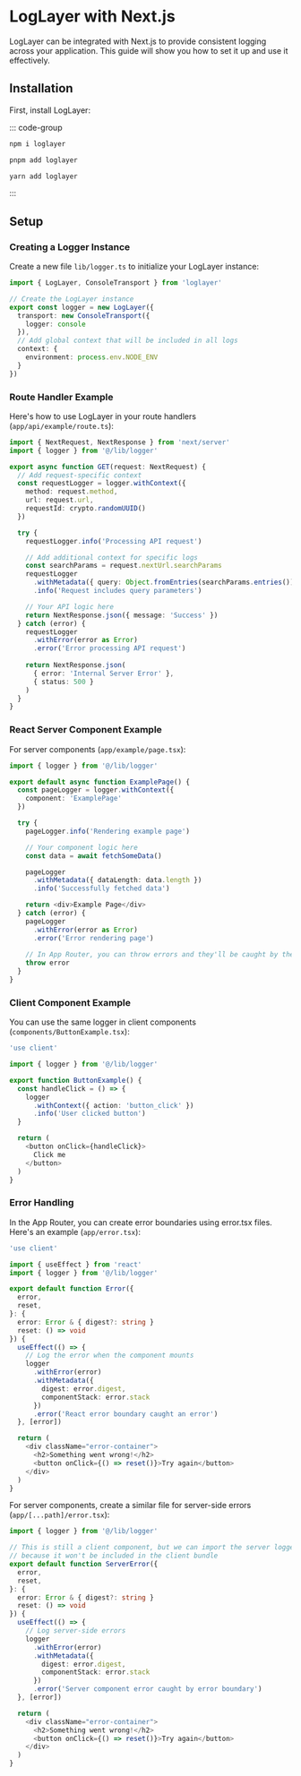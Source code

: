 # LogLayer with Next.js

LogLayer can be integrated with Next.js to provide consistent logging across your application. This guide will show you how to set it up and use it effectively.

## Installation

First, install LogLayer:

::: code-group

```sh [npm]
npm i loglayer
```

```sh [pnpm]
pnpm add loglayer
```

```sh [yarn]
yarn add loglayer
```

:::

## Setup

### Creating a Logger Instance

Create a new file `lib/logger.ts` to initialize your LogLayer instance:

```typescript
import { LogLayer, ConsoleTransport } from 'loglayer'

// Create the LogLayer instance
export const logger = new LogLayer({
  transport: new ConsoleTransport({
    logger: console
  }),
  // Add global context that will be included in all logs
  context: {
    environment: process.env.NODE_ENV
  }
})
```

### Route Handler Example

Here's how to use LogLayer in your route handlers (`app/api/example/route.ts`):

```typescript
import { NextRequest, NextResponse } from 'next/server'
import { logger } from '@/lib/logger'

export async function GET(request: NextRequest) {
  // Add request-specific context
  const requestLogger = logger.withContext({
    method: request.method,
    url: request.url,
    requestId: crypto.randomUUID()
  })

  try {
    requestLogger.info('Processing API request')

    // Add additional context for specific logs
    const searchParams = request.nextUrl.searchParams
    requestLogger
      .withMetadata({ query: Object.fromEntries(searchParams.entries()) })
      .info('Request includes query parameters')

    // Your API logic here
    return NextResponse.json({ message: 'Success' })
  } catch (error) {
    requestLogger
      .withError(error as Error)
      .error('Error processing API request')
    
    return NextResponse.json(
      { error: 'Internal Server Error' },
      { status: 500 }
    )
  }
}
```

### React Server Component Example

For server components (`app/example/page.tsx`):

```typescript
import { logger } from '@/lib/logger'

export default async function ExamplePage() {
  const pageLogger = logger.withContext({
    component: 'ExamplePage'
  })

  try {
    pageLogger.info('Rendering example page')

    // Your component logic here
    const data = await fetchSomeData()

    pageLogger
      .withMetadata({ dataLength: data.length })
      .info('Successfully fetched data')

    return <div>Example Page</div>
  } catch (error) {
    pageLogger
      .withError(error as Error)
      .error('Error rendering page')
    
    // In App Router, you can throw errors and they'll be caught by the closest error.tsx
    throw error
  }
}
```

### Client Component Example

You can use the same logger in client components (`components/ButtonExample.tsx`):

```typescript
'use client'

import { logger } from '@/lib/logger'

export function ButtonExample() {
  const handleClick = () => {
    logger
      .withContext({ action: 'button_click' })
      .info('User clicked button')
  }

  return (
    <button onClick={handleClick}>
      Click me
    </button>
  )
}
```

### Error Handling

In the App Router, you can create error boundaries using error.tsx files. Here's an example (`app/error.tsx`):

```typescript
'use client'

import { useEffect } from 'react'
import { logger } from '@/lib/logger'

export default function Error({
  error,
  reset,
}: {
  error: Error & { digest?: string }
  reset: () => void
}) {
  useEffect(() => {
    // Log the error when the component mounts
    logger
      .withError(error)
      .withMetadata({
        digest: error.digest,
        componentStack: error.stack
      })
      .error('React error boundary caught an error')
  }, [error])

  return (
    <div className="error-container">
      <h2>Something went wrong!</h2>
      <button onClick={() => reset()}>Try again</button>
    </div>
  )
}
```

For server components, create a similar file for server-side errors (`app/[...path]/error.tsx`):

```typescript
import { logger } from '@/lib/logger'

// This is still a client component, but we can import the server logger
// because it won't be included in the client bundle
export default function ServerError({
  error,
  reset,
}: {
  error: Error & { digest?: string }
  reset: () => void
}) {
  useEffect(() => {
    // Log server-side errors
    logger
      .withError(error)
      .withMetadata({
        digest: error.digest,
        componentStack: error.stack
      })
      .error('Server component error caught by error boundary')
  }, [error])

  return (
    <div className="error-container">
      <h2>Something went wrong!</h2>
      <button onClick={() => reset()}>Try again</button>
    </div>
  )
}
```
